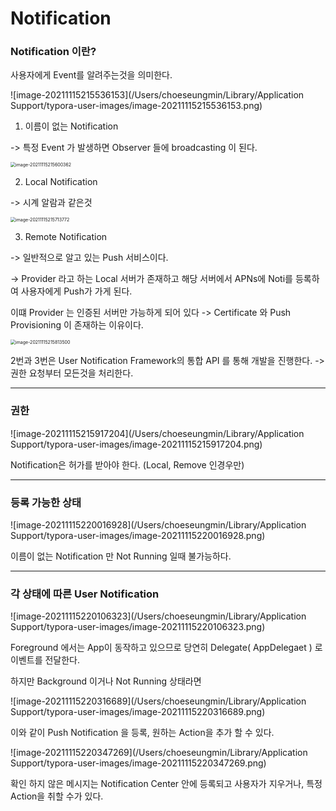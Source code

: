 # Notification 



### Notification 이란? 

사용자에게 Event를 알려주는것을 의미한다.

![image-20211115215536153](/Users/choeseungmin/Library/Application Support/typora-user-images/image-20211115215536153.png)

1. 이름이 없는 Notification 

-> 특정 Event 가 발생하면 Observer 들에 broadcasting 이 된다.

<img src="/Users/choeseungmin/Library/Application Support/typora-user-images/image-20211115215600362.png" alt="image-20211115215600362" style="zoom:50%;" />





2. Local Notification

-> 시계 알람과 같은것

<img src="/Users/choeseungmin/Library/Application Support/typora-user-images/image-20211115215713772.png" alt="image-20211115215713772" style="zoom:50%;" />



3. Remote Notification

-> 일반적으로 알고 있는 Push 서비스이다. 

-> Provider 라고 하는 Local 서버가 존재하고 해당 서버에서 APNs에 Noti를 등록하여 사용자에게 Push가 가게 된다. 

이떄 Provider 는 인증된 서버만 가능하게 되어 있다 -> Certificate 와 Push Provisioning 이 존재하는 이유이다. 

<img src="/Users/choeseungmin/Library/Application Support/typora-user-images/image-20211115215813500.png" alt="image-20211115215813500" style="zoom:50%;" />





2번과 3번은 User Notification Framework의 통합 API 를 통해 개발을 진행한다. -> 권한 요청부터 모든것을 처리한다. 



-----



### 권한



![image-20211115215917204](/Users/choeseungmin/Library/Application Support/typora-user-images/image-20211115215917204.png)



Notification은 허가를 받아야 한다. (Local, Remove 인경우만)



------



### 등록 가능한 상태



![image-20211115220016928](/Users/choeseungmin/Library/Application Support/typora-user-images/image-20211115220016928.png)



이름이 없는 Notification 만 Not Running 일때 불가능하다. 



----



### 각 상태에 따른 User Notification 

![image-20211115220106323](/Users/choeseungmin/Library/Application Support/typora-user-images/image-20211115220106323.png)



Foreground 에서는 App이 동작하고 있으므로 당연히 Delegate( AppDelegaet ) 로 이벤트를 전달한다. 

하지만 Background 이거나 Not Running 상태라면 



![image-20211115220316689](/Users/choeseungmin/Library/Application Support/typora-user-images/image-20211115220316689.png)



이와 같이 Push Notification 을 등록, 원하는 Action을 추가 할 수 있다. 



![image-20211115220347269](/Users/choeseungmin/Library/Application Support/typora-user-images/image-20211115220347269.png)



확인 하지 않은 메시지는 Notification Center 안에 등록되고 사용자가 지우거나, 특정 Action을 취할 수가 있다.





